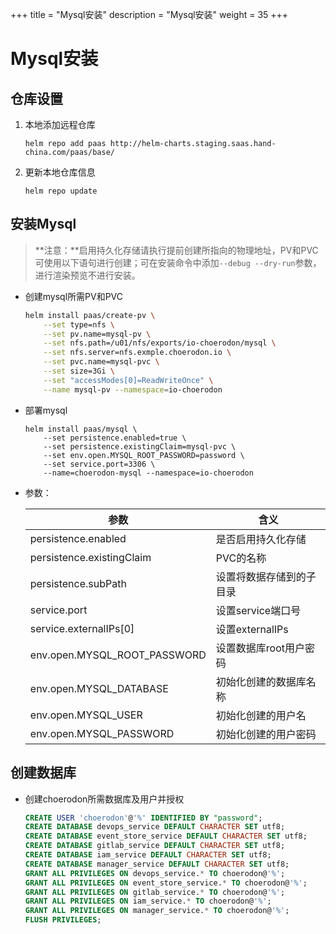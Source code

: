+++
title = "Mysql安装"
description = "Mysql安装"
weight = 35
+++

# Mysql安装

## 仓库设置

1. 本地添加远程仓库

    ```
    helm repo add paas http://helm-charts.staging.saas.hand-china.com/paas/base/
    ```
1. 更新本地仓库信息

    ```
    helm repo update 
    ```

## 安装Mysql

> **注意：**启用持久化存储请执行提前创建所指向的物理地址，PV和PVC可使用以下语句进行创建；可在安装命令中添加`--debug --dry-run`参数，进行渲染预览不进行安装。

- 创建mysql所需PV和PVC

    ```bash
    helm install paas/create-pv \
        --set type=nfs \
        --set pv.name=mysql-pv \
        --set nfs.path=/u01/nfs/exports/io-choerodon/mysql \
        --set nfs.server=nfs.exmple.choerodon.io \
        --set pvc.name=mysql-pvc \
        --set size=3Gi \
        --set "accessModes[0]=ReadWriteOnce" \
        --name mysql-pv --namespace=io-choerodon
    ```

- 部署mysql

    ```
    helm install paas/mysql \
        --set persistence.enabled=true \
        --set persistence.existingClaim=mysql-pvc \
        --set env.open.MYSQL_ROOT_PASSWORD=password \
        --set service.port=3306 \
        --name=choerodon-mysql --namespace=io-choerodon
    ```

- 参数：

    参数 | 含义 
    --- |  --- 
    persistence.enabled|是否启用持久化存储
    persistence.existingClaim|PVC的名称
    persistence.subPath|设置将数据存储到的子目录
    service.port|设置service端口号
    service.externalIPs[0]|设置externalIPs
    env.open.MYSQL_ROOT_PASSWORD|设置数据库root用户密码
    env.open.MYSQL_DATABASE|初始化创建的数据库名称
    env.open.MYSQL_USER|初始化创建的用户名
    env.open.MYSQL_PASSWORD|初始化创建的用户密码

## 创建数据库
- 创建choerodon所需数据库及用户并授权

    ```sql
    CREATE USER 'choerodon'@'%' IDENTIFIED BY "password";
    CREATE DATABASE devops_service DEFAULT CHARACTER SET utf8;
    CREATE DATABASE event_store_service DEFAULT CHARACTER SET utf8;
    CREATE DATABASE gitlab_service DEFAULT CHARACTER SET utf8;
    CREATE DATABASE iam_service DEFAULT CHARACTER SET utf8;
    CREATE DATABASE manager_service DEFAULT CHARACTER SET utf8;
    GRANT ALL PRIVILEGES ON devops_service.* TO choerodon@'%';
    GRANT ALL PRIVILEGES ON event_store_service.* TO choerodon@'%';
    GRANT ALL PRIVILEGES ON gitlab_service.* TO choerodon@'%';
    GRANT ALL PRIVILEGES ON iam_service.* TO choerodon@'%';
    GRANT ALL PRIVILEGES ON manager_service.* TO choerodon@'%';
    FLUSH PRIVILEGES;
    ```